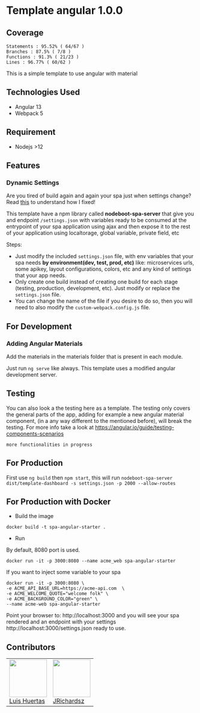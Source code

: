 # Template angular 1.0.0

## Coverage

```text
Statements : 95.52% ( 64/67 )
Branches : 87.5% ( 7/8 )
Functions : 91.3% ( 21/23 )
Lines : 96.77% ( 60/62 )
```

This is a simple template to use angular with material

## Technologies Used

- Angular 13
- Webpack 5

## Requirement

- Nodejs >12

## Features

### Dynamic Settings

Are you tired of build again and again your spa just when settings change? Read [this](https://github.com/nodeboot/nodeboot-spa-server#features) to understand how I fixed!

This template have a npm library called **nodeboot-spa-server** that give you and endpoint `/settings.json` with variables ready to be consumed at the entrypoint of your spa application using ajax and then expose it to the rest of your application using localtorage, global variable, private field, etc

Steps:

- Just modify the included `settings.json` file, with env variables that your spa needs **by environment(dev, test, prod, etc)** like: microservices urls, some apikey, layout configurations, colors, etc and any kind of settings that your app needs.
- Only create one build instead of creating one build for each stage (testing, production, development, etc). Just modify or replace the `settings.json` file.
- You can change the name of the file if you desire to do so, then you will need to also modify the `custom-webpack.config.js` file.

## For Development

### Adding Angular Materials

Add the materials in the materials folder that is present in each module.

Just run `ng serve` like always. This template uses a modified angular development server.

## Testing

You can also look a the testing here as a template. The testing only covers the general parts of the app, adding for example a new angular material component, (in a any way different to the mentioned before), will break the testing. For more info take a look at <https://angular.io/guide/testing-components-scenarios>

`more functionalities in progress`

## For Production

First use `ng build` then `npm start`, this will run `nodeboot-spa-server dist/template-dashboard -s settings.json -p 2000 --allow-routes`

## For Production with Docker

- Build the image

```
docker build -t spa-angular-starter .
```

- Run

By default, 8080 port is used.

```
docker run -it -p 3000:8080 --name acme_web spa-angular-starter
```

If you want to inject some variable to your spa

```
docker run -it -p 3000:8080 \
-e ACME_API_BASE_URL=https://acme-api.com  \
-e ACME_WELCOME_QUOTE="welcome folk" \
-e ACME_BACKGROUND_COLOR="green" \
--name acme-web spa-angular-starter
```

Point your browser to: http://localhost:3000 and you will see your spa rendered and an endpoint with your settings http://localhost:3000/settings.json ready to use.

## Contributors

<table>
  <tbody>
    <td>
      <img src="https://i.ibb.co/88Tp6n5/Recurso-7.png" width="100px;"/>
      <br />
      <label><a href="https://github.com/TacEtarip">Luis Huertas</a></label>
      <br />
    </td>
    <td>
      <img src="https://avatars0.githubusercontent.com/u/3322836?s=460&v=4" width="100px;"/>
      <br />
      <label><a href="http://jrichardsz.github.io/">JRichardsz</a></label>
      <br />
    </td>
  </tbody>
</table>
